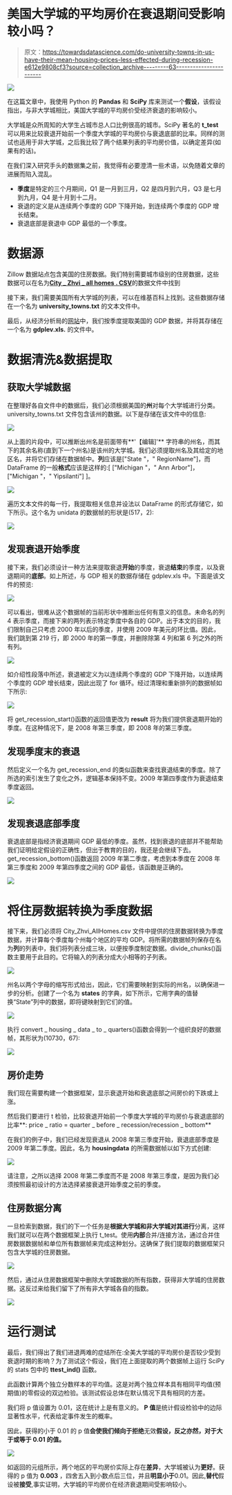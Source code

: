 # 美国大学城的平均房价在衰退期间受影响较小吗？

> 原文：<https://towardsdatascience.com/do-university-towns-in-us-have-their-mean-housing-prices-less-effected-during-recession-e612e9808cf3?source=collection_archive---------63----------------------->

![](img/19ba560131cd491b17aab7ad04e9bf2d.png)

在这篇文章中，我使用 Python 的 **Pandas** 和 **SciPy** 库来测试一个**假设**，该假设指出，与非大学城相比，美国大学城的平均房价受经济衰退的影响较小。

大学城是众所周知的大学生占城市总人口比例很高的城市。SciPy 著名的 **t_test** 可以用来比较衰退开始前一个季度大学城的平均房价与衰退底部的比率。同样的测试也适用于非大学城，之后我比较了两个结果列表的平均房价值，以确定差异(如果有的话)。

在我们深入研究手头的数据集之前，我觉得有必要澄清一些术语，以免随着文章的进展而陷入混乱。

*   **季度**是特定的三个月期间，Q1 是一月到三月，Q2 是四月到六月，Q3 是七月到九月，Q4 是十月到十二月。
*   衰退的定义是从连续两个季度的 GDP 下降开始，到连续两个季度的 GDP 增长结束。
*   衰退底部是衰退中 GDP 最低的一个季度。

# 数据源

Zillow 数据站点包含美国的住房数据。我们特别需要城市级别的住房数据，这些数据可以在名为[**City _ Zhvi _ all homes . CSV**](http://files.zillowstatic.com/research/public/City/City_Zhvi_AllHomes.csv)的数据文件中找到

接下来，我们需要美国所有大学城的列表，可以在维基百科上找到。这些数据存储在一个名为 **university_towns.txt** 的文本文件中。

最后，从经济分析局的[网站](https://www.bea.gov/data/gdp/gross-domestic-product#gdp)中，我们按季度提取美国的 GDP 数据，并将其存储在一个名为 **gdplev.xls.** 的文件中。

# **数据清洗&数据提取**

## 获取大学城数据

在整理好各自文件中的数据后，我们必须根据美国的**州**对每个大学城进行分类。university_towns.txt 文件包含该州的数据。以下是存储在该文件中的信息:

![](img/f48ba3e61d2d2515d2c750e1ea2e75e0.png)

从上面的片段中，可以推断出州名是前面带有**'【编辑]'** 字符串的州名，而其下的其余名称(直到下一个州名)是该州的大学城。我们必须提取州名及其给定的地区名，并将它们存储在数据帧中。**列**应该是["State "，" RegionName"]，而 DataFrame 的一般**格式**应该是这样的:[ ["Michigan "，" Ann Arbor"]，["Michigan "，" Yipsilanti"] ]。

![](img/2f8118418d69be7b75c2103b10332233.png)

遍历文本文件的每一行，我提取相关信息并设法以 DataFrame 的形式存储它，如下所示。这个名为 unidata 的数据帧的形状是(517，2):

![](img/62840a3691b4c55dbcca34ae404c3675.png)

## 发现衰退开始季度

接下来，我们必须设计一种方法来提取衰退**开始**的季度，衰退**结束**的季度，以及衰退期间的**底部**。如上所述，与 GDP 相关的数据存储在 gdplev.xls 中。下面是该文件的预览:

![](img/a881b5f08130958d8f4b47ccddc984ca.png)

可以看出，很难从这个数据帧的当前形状中推断出任何有意义的信息。未命名的列 4 表示季度，而接下来的两列表示特定季度中各自的 GDP。出于本文的目的，我们限制自己只考虑 2000 年以后的季度，并使用 2009 年美元的环比值。因此，我们跳到第 219 行，即 2000 年的第一季度，并删除除第 4 列和第 6 列之外的所有列。

![](img/e8e25db7babdde2ce0503217a2b29591.png)

如介绍性段落中所述，衰退被定义为以连续两个季度的 GDP 下降开始，以连续两个季度的 GDP 增长结束，因此出现了 for 循环。经过清理和重新排列的数据帧如下所示:

![](img/3e8c249699e6a7641d969eb34f965dbb.png)

将 get_recession_start()函数的返回值更改为 **result** 将为我们提供衰退期开始的季度。在这种情况下，是 2008 年第三季度，即 2008 年的第三季度。

## 发现季度末的衰退

然后定义一个名为 get_recession_end 的类似函数来查找衰退结束的季度。除了所选的索引发生了变化之外，逻辑基本保持不变。2009 年第四季度作为衰退结束季度返回。

![](img/1cc81f631dbd21e2e3eb5128770c3fec.png)

## 发现衰退底部季度

衰退底部是指经济衰退期间 GDP 最低的季度。虽然，找到衰退的底部并不能帮助我们证明给定假设的正确性，但出于教育的目的，我还是会继续下去。get_recession_bottom()函数返回 2009 年第二季度，考虑到本季度在 2008 年第三季度和 2009 年第四季度之间的 GDP 最低，该函数是正确的。

![](img/9ee37cf8eb8d239bfadbeb95df495c93.png)

# **将住房数据转换为季度数据**

接下来，我们必须将 City_Zhvi_AllHomes.csv 文件中提供的住房数据转换为季度数据，并计算每个季度每个州每个地区的平均 GDP。将所需的数据帧列保存在名为**列**的列表中，我们将列表分成三块，以便按季度制定数据。divide_chunks()函数主要用于此目的。它将输入的列表分成大小相等的子列表。

![](img/edaadb215967728b07f37f64042c6db7.png)

州名以两个字母的缩写形式给出，因此，它们需要映射到实际的州名，以确保进一步的分析。创建了一个名为 **states** 的字典，如下所示，它用字典的值替换“State”列中的数据，即将键映射到它们的值。

![](img/a54abf41466b2661c82cc711a065556e.png)

执行 convert _ housing _ data _ to _ quarters()函数会得到一个组织良好的数据帧，其形状为(10730，67):

![](img/a53eba7e3dabbb5597844909f89c8e73.png)

## 房价走势

我们现在需要构建一个数据框架，显示衰退开始和衰退底部之间房价的下跌或上涨。

然后我们要进行 t 检验，比较衰退开始前一个季度大学城的平均房价与衰退底部的比率**: price _ ratio = quarter _ before _ recession/recession _ bottom**

在我们的例子中，我们已经发现衰退从 2008 年第三季度开始，衰退底部季度是 2009 年第二季度。因此，名为 **housingdata** 的所需数据帧以如下方式创建:

![](img/a17b4e0f1d57af51e33c3531f1d244ac.png)

请注意，之所以选择 2008 年第二季度而不是 2008 年第三季度，是因为我们必须按照最初设计的方法选择紧接衰退开始季度之前的季度。

## **住房数据分离**

一旦检索到数据，我们的下一个任务是**根据大学城和非大学城对其进行**分离，这样我们就可以在两个数据框架上执行 t_test。使用**内部**合并/连接方法，通过合并住房数据数据帧和单位所有数据帧来完成这种划分。这确保了我们提取的数据框架只包含大学城的住房数据。

![](img/a8bc00d601d312929e17e008b88cf934.png)

然后，通过从住房数据框架中删除大学城数据的所有指数，获得非大学城的住房数据。这反过来给我们留下了所有非大学城各自的指数。

![](img/2dbcd44b13cfaea9b6218b8afad6be0a.png)

# 运行测试

最后，我们得出了我们进退两难的症结所在:全美大学城的平均房价是否较少受到衰退时期的影响？为了测试这个假设，我们在上面提取的两个数据帧上运行 SciPy 的 stats 包中的 **ttest_ind()** 函数。

此函数计算两个独立分数样本的平均值。这是对两个独立样本具有相同平均值(预期值)的零假设的双边检验。该测试假设总体在默认情况下具有相同的方差。

我们将 p 值设置为 0.01，这在统计上是有意义的。 **P 值**是统计假设检验中的边际显著性水平，代表给定事件发生的概率。

因此，获得的小于 0.01 的 p 值**会使我们倾向于拒绝**无效**假设，反之亦然，对于大于或等于 0.01 的值。**

![](img/4ca96b11aca7a06d6c35ee2b429b9f35.png)

如返回的元组所示，两个地区的平均房价实际上存在**差异**，大学城被认为**更好**。获得的 p 值为 **0.003** ，四舍五入到小数点后三位，并且**明显小于**0.01。因此,**替代**假设被**接受**,事实证明，大学城的平均房价在经济衰退期间受影响较小。